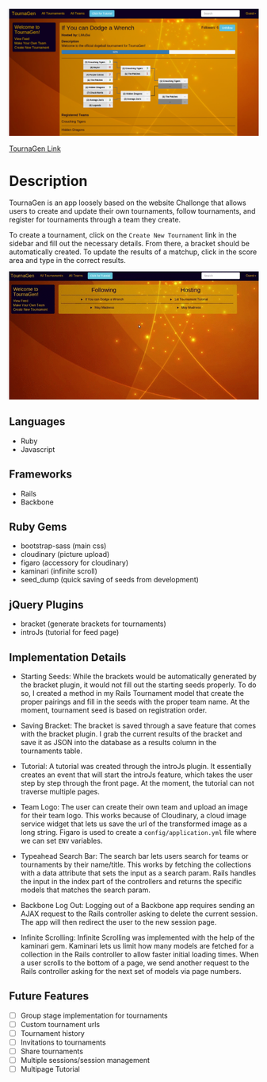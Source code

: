 ![TournaGen Screenshot](tournagen_example.png)

[TournaGen Link][link]

[link]: http://www.tournagen.xyz

# Description

TournaGen is an app loosely based on the website Challonge that allows users to create and update their own
tournaments, follow tournaments, and register for tournaments through a team
they create.

To create a tournament, click on the `Create New Tournament` link
in the sidebar and fill out the necessary details. From there, a bracket should
be automatically created. To update the results of a matchup, click in the score
area and type in the correct results.

![Tournament Creation](tournagen.gif)

## Languages

* Ruby
* Javascript

## Frameworks

* Rails
* Backbone

## Ruby Gems

* bootstrap-sass (main css)
* cloudinary (picture upload)
* figaro (accessory for cloudinary)
* kaminari (infinite scroll)
* seed_dump (quick saving of seeds from development)

## jQuery Plugins

* bracket (generate brackets for tournaments)
* introJs (tutorial for feed page)

## Implementation Details

* Starting Seeds: While the brackets would be automatically generated by the bracket plugin, it would not fill out the starting seeds properly. To do so, I created a method in my Rails Tournament model that create the proper pairings and fill in the seeds with the proper team name. At the moment, tournament seed is based on registration order.

* Saving Bracket: The bracket is saved through a save feature that comes with the bracket plugin. I grab the current results of the bracket and save it as JSON into the database as a results column in the tournaments table.

* Tutorial: A tutorial was created through the introJs plugin. It essentially creates an event that will start the introJs feature, which takes the user step by step through the front page. At the moment, the tutorial can not traverse multiple pages.

* Team Logo: The user can create their own team and upload an image for their team logo. This works because of Cloudinary, a cloud image service widget that lets us save the url of the transformed image as a long string. Figaro is used to create a `config/application.yml` file where we can set `ENV` variables.

* Typeahead Search Bar: The search bar lets users search for teams or tournaments by their name/title. This works by fetching the collections with a data attribute that sets the input as a search param. Rails handles the input in the index part of the controllers and returns the specific models that matches the search param.

* Backbone Log Out: Logging out of a Backbone app requires sending an AJAX request to the Rails controller asking to delete the current session. The app will then redirect the user to the new session page.

* Infinite Scrolling: Infinite Scrolling was implemented with the help of the kaminari gem. Kaminari lets us limit how many models are fetched for a collection in the Rails controller to allow faster initial loading times. When a user scrolls to the bottom of a page, we send another request to the Rails controller asking for the next set of models via page numbers.

## Future Features
- [ ] Group stage implementation for tournaments
- [ ] Custom tournament urls
- [ ] Tournament history
- [ ] Invitations to tournaments
- [ ] Share tournaments
- [ ] Multiple sessions/session management
- [ ] Multipage Tutorial
